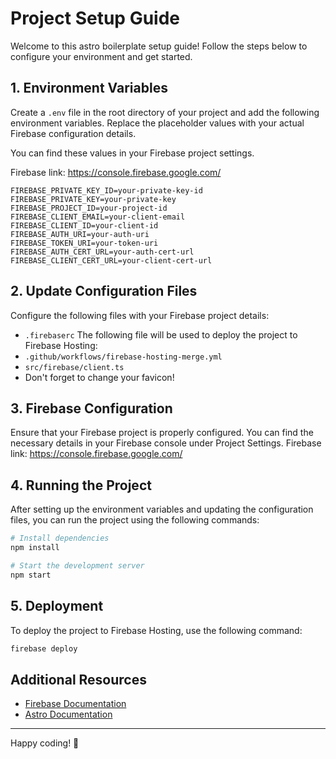 # Project Setup Guide

Welcome to this astro boilerplate setup guide! Follow the steps below to configure your environment and get started.

## 1. Environment Variables

Create a `.env` file in the root directory of your project and add the following environment variables. Replace the placeholder values with your actual Firebase configuration details.

You can find these values in your Firebase project settings.

Firebase link: https://console.firebase.google.com/

```plaintext
FIREBASE_PRIVATE_KEY_ID=your-private-key-id
FIREBASE_PRIVATE_KEY=your-private-key
FIREBASE_PROJECT_ID=your-project-id
FIREBASE_CLIENT_EMAIL=your-client-email
FIREBASE_CLIENT_ID=your-client-id
FIREBASE_AUTH_URI=your-auth-uri
FIREBASE_TOKEN_URI=your-token-uri
FIREBASE_AUTH_CERT_URL=your-auth-cert-url
FIREBASE_CLIENT_CERT_URL=your-client-cert-url
```

## 2. Update Configuration Files

Configure the following files with your Firebase project details:

- `.firebaserc`
  The following file will be used to deploy the project to Firebase Hosting:
- `.github/workflows/firebase-hosting-merge.yml`
- `src/firebase/client.ts`
- Don't forget to change your favicon!

## 3. Firebase Configuration

Ensure that your Firebase project is properly configured. You can find the necessary details in your Firebase console under Project Settings.
Firebase link: https://console.firebase.google.com/

## 4. Running the Project

After setting up the environment variables and updating the configuration files, you can run the project using the following commands:

```bash
# Install dependencies
npm install

# Start the development server
npm start
```

## 5. Deployment

To deploy the project to Firebase Hosting, use the following command:

```bash
firebase deploy
```

## Additional Resources

- [Firebase Documentation](https://firebase.google.com/docs)
- [Astro Documentation](https://docs.astro.build/)

---

Happy coding! 🚀
